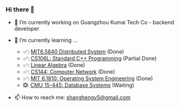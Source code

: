 ### Hi there 👋

- 🔭 I’m currently working on Guangzhou Kumai Tech Co - backend developer
- 🌱 I’m currently learning ...
  - ✅: [MIT6.5840 Distributed System](https://github.com/shanghengv5/6.5840Lab) (Done)
  - ✅: [CS106L: Standard C++ Programming](https://github.com/shanghengv5/Notes/tree/main/CS106L-Standard-C-Programming) (Partial Done)
  - ✅: [Linear Algebra](https://www.youtube.com/watch?v=fNk_zzaMoSs&list=PLZHQObOWTQDPD3MizzM2xVFitgF8hE_ab) (Done)
  - ✅: [CS144: Computer Network](https://github.com/shanghengv5/Notes/tree/main/CS144) (Done)
  - ✅: [MIT 6.1810: Operating System Engineering](https://github.com/shanghengv5/Notes/tree/main/MIT6.180) (Done)
  - ❎: [CMU 15-445: Database Systems]() (Waiting)

- 📫 How to reach me: shanghengv5@gmail.com


